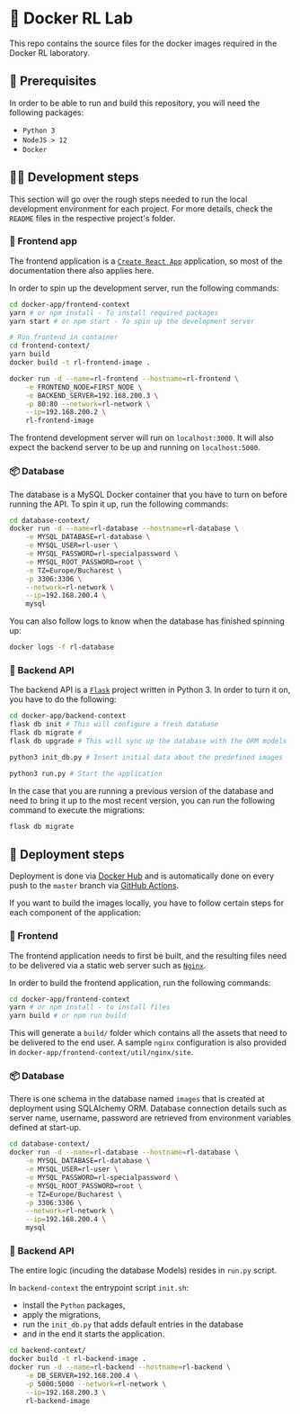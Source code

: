 # 🐳 Docker RL Lab

This repo contains the source files for the docker images required in the Docker RL laboratory.

## 🧱 Prerequisites

In order to be able to run and build this repository, you will need the following packages:

* `Python 3`
* `NodeJS > 12`
* `Docker`

## 👨‍💻 Development steps

This section will go over the rough steps needed to run the local development environment for each project. For more details, check the `README` files in the respective project's folder.

### 🎨 Frontend app

The frontend application is a [`Create React App`](http://create-react-app.dev) application, so most of the documentation there also applies here.

In order to spin up the development server, run the following commands:

```bash
cd docker-app/frontend-context
yarn # or npm install - To install required packages
yarn start # or npm start - To spin up the development server

# Run frontend in container
cd frontend-context/
yarn build
docker build -t rl-frontend-image .

docker run -d --name=rl-frontend --hostname=rl-frontend \
    -e FRONTEND_NODE=FIRST_NODE \
    -e BACKEND_SERVER=192.168.200.3 \
    -p 80:80 --network=rl-network \
    --ip=192.168.200.2 \
    rl-frontend-image
```

The frontend development server will run on `localhost:3000`. It will also expect the backend server to be up and running on `localhost:5000`.

### 📦 Database

The database is a MySQL Docker container that you have to turn on before running the API. To spin it up, run the following commands:

```bash
cd database-context/
docker run -d --name=rl-database --hostname=rl-database \
    -e MYSQL_DATABASE=rl-database \
    -e MYSQL_USER=rl-user \
    -e MYSQL_PASSWORD=rl-specialpassword \
    -e MYSQL_ROOT_PASSWORD=root \
    -e TZ=Europe/Bucharest \
    -p 3306:3306 \
    --network=rl-network \
    --ip=192.168.200.4 \
    mysql
```

You can also follow logs to know when the database has finished spinning up:

```bash
docker logs -f rl-database
```

### 🚚 Backend API

The backend API is a [`Flask`](https://www.palletsprojects.com/p/flask/) project written in Python 3. In order to turn it on, you have to do the following:

```bash
cd docker-app/backend-context
flask db init # This will configure a fresh database
flask db migrate #
flask db upgrade # This will sync up the database with the ORM models

python3 init_db.py # Insert initial data about the predefined images

python3 run.py # Start the application
```

In the case that you are running a previous version of the database and need to bring it up to the most recent version, you can run the following command to execute the migrations:

```bash
flask db migrate
```

## 🚛 Deployment steps

Deployment is done via [Docker Hub](https://hub.docker.com/) and is automatically done on every push to the `master` branch via [GitHub Actions](https://github.com/features/actions).

If you want to build the images locally, you have to follow certain steps for each component of the application:

### 🎨 Frontend

The frontend application needs to first be built, and the resulting files need to be delivered via a static web server such as [`Nginx`](https://nginx.com).

In order to build the frontend application, run the following commands:

```bash
cd docker-app/frontend-context
yarn # or npm install - to install files
yarn build # or npm run build
```

This will generate a `build/` folder which contains all the assets that need to be delivered to the end user. A sample `nginx` configuration is also provided in `docker-app/frontend-context/util/nginx/site`.

### 📦 Database

There is one schema in the database named `images` that is created at deployment using SQLAlchemy ORM.
Database connection details such as server name, username, password are retrieved from environment variables defined at start-up.

```bash
cd database-context/
docker run -d --name=rl-database --hostname=rl-database \
    -e MYSQL_DATABASE=rl-database \
    -e MYSQL_USER=rl-user \
    -e MYSQL_PASSWORD=rl-specialpassword \
    -e MYSQL_ROOT_PASSWORD=root \
    -e TZ=Europe/Bucharest \
    -p 3306:3306 \
    --network=rl-network \
    --ip=192.168.200.4 \
    mysql

```

### 🚚 Backend API

The entire logic (incuding the database Models) resides in `run.py` script.

In `backend-context` the entrypoint script `init.sh`:

* install the `Python` packages,
* apply the migrations, 
* run the `init_db.py` that adds default entries in the database
* and in the end it starts the application.

```bash
cd backend-context/
docker build -t rl-backend-image .
docker run -d --name=rl-backend --hostname=rl-backend \
    -e DB_SERVER=192.168.200.4 \
    -p 5000:5000 --network=rl-network \
    --ip=192.168.200.3 \
    rl-backend-image
```
